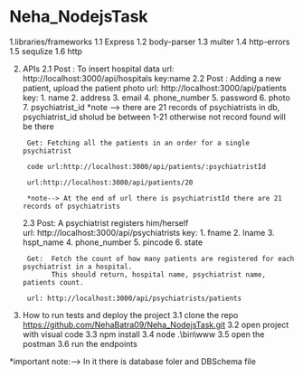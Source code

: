 # Neha_NodejsTask

1.libraries/frameworks
  1.1 Express
  1.2 body-parser 
  1.3 multer
  1.4 http-errors
  1.5 sequlize
  1.6 http
 
2. APIs
  2.1 Post : To insert hospital data
      url: http://localhost:3000/api/hospitals 
      key:name
  2.2  Post : Adding a new patient, upload the patient photo
      url: http://localhost:3000/api/patients
      key: 
          1. name
          2. address
          3. email
          4. phone_number
          5. password
          6. photo
          7. psychiatrist_id 
          *note --> there are 21 records of psychiatrists in db,  psychiatrist_id sholud be between 1-21 otherwise not record found will be there
          
        Get: Fetching all the patients in an order for a single psychiatrist
        
        code url:http://localhost:3000/api/patients/:psychiatristId
        
        url:http://localhost:3000/api/patients/20
        
        *note--> At the end of url there is psychiatristId there are 21 records of psychiatrists 
        
   2.3 Post:  A psychiatrist registers him/herself    
       url: http://localhost:3000/api/psychiatrists
       key: 
           1. fname
           2. lname
           3. hspt_name
           4. phone_number
           5. pincode
           6. state
           
        Get:  Fetch the count of how many patients are registered for each psychiatrist in a hospital.
              This should return, hospital name, psychiatrist name, patients count.
              
        url: http://localhost:3000/api/psychiatrists/patients
        
  3. How to run tests and deploy the project
     3.1 clone the repo https://github.com/NehaBatra09/Neha_NodejsTask.git
     3.2 open project with visual code
     3.3 npm install
     3.4 node .\bin\www
     3.5 open the postman
     3.6 run the endpoints
     
  *important note:--> In it there is database foler and DBSchema file
           
           
          
      
      
  
  
